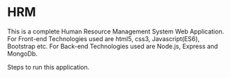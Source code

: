 # HRM
This is a complete Human Resource Management System Web Application.
For Front-end Technologies used are html5, css3, Javascript(ES6), Bootstrap etc.
For Back-end Technologies used are Node.js, Express and MongoDb.

Steps to run this application.
